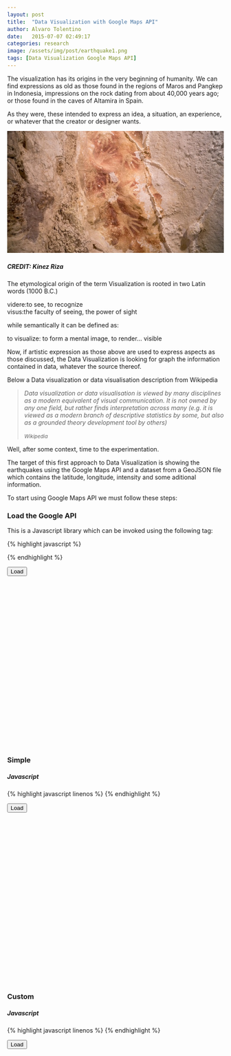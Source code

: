 ```yaml
---
layout: post
title:  "Data Visualization with Google Maps API"
author: Alvaro Tolentino
date:   2015-07-07 02:49:17
categories: research
image: /assets/img/post/earthquake1.png
tags: [Data Visualization Google Maps API]
---
```

The  visualization has its origins in the very beginning of humanity. We can find expressions as old as those found in the regions of Maros and Pangkep in Indonesia, impressions on the rock dating from about 40,000 years ago; or those found in the caves of Altamira in Spain.

As they were, these intended to express an idea, a situation, an experience, or whatever that the creator or designer wants. 

<img src="/assets/img/post/cave-art-hand-stencils.jpg" class="img-responsive img-bordered img-center" alt="image">
<h5>CREDIT: Kinez Riza</h5>


The etymological origin of the term Visualization is rooted in two Latin words (1000 B.C.)

<div class="tag-box tag-box-v2 box-shadow shadow-effect-1">
  <span class="color-blue">videre</span>:to see, to recognize<br/>
  <span class="color-blue">visus</span>:the faculty of seeing, the power of sight
</div>

while semantically it can be defined as:

<div class="tag-box tag-box-v2 box-shadow shadow-effect-1">
  <span class="color-blue">to visualize</span>: to form a mental image, to render... visible
</div>


Now, if artistic expression as those above are used to express aspects as those discussed, the Data Visualization is looking for graph the information contained in data, whatever the source thereof.

Below a Data visualization or data visualisation description from Wikipedia


<blockquote class="text-right bq-dark margin-bottom-50">
  <p><em> 
  Data visualization or data visualisation is viewed by many disciplines as a modern equivalent of visual communication. It is not owned by any one field, but rather finds interpretation across many (e.g. it is viewed as a modern branch of descriptive statistics by some, but also as a grounded theory development tool by others)</em></p>
  <small> <em>
    Wikipedia
  </em> </small>  
</blockquote>

Well, after some context, time to the experimentation.

The target of this first approach to Data Visualization is showing the earthquakes using the Google Maps API and a dataset from a GeoJSON file which contains the latitude, longitude, intensity and some aditional information.

To start using Google Maps API we must follow these steps:

<h3>Load the Google API</h3>
This is a Javascript library which can be invoked using the following tag:

{% highlight javascript %}
  <script src="https://maps.googleapis.com/maps/api/js"/>
{% endhighlight %}

Additionally we can use the API key in the URL.

{% highlight javascript %}
  <script src="https://maps.googleapis.com/maps/api/js?key=YOUR_KEY"/>
{% endhighlight %}

<h3>Create the container</h3>
Where the map will be displayed.

{% highlight html%}
  <div id="map-canvas" style="width:800px;height:380px;"></div>
{% endhighlight %}

<h3>Create the Map object</h3>

{% highlight javascript%}
  var map;
  map = new google.maps.Map(document.getElementById('map-canvas'), {
    center: { lat: 20, lng: -160 },
{% endhighlight %}


<h3>Add a Event Listener</h3>

{% highlight javascript%}
  google.maps.event.addDomListener(window, 'load', initialize);
{% endhighlight %}

But it can also be expressed as follows:

{% highlight javascript%}
google.maps.event.addDomListener(window, 'load', function() {
  map = new google.maps.Map(document.getElementById('map-canvas'), {
    center: { lat: 20, lng: -160 },
    zoom: 2
  });
{% endhighlight %}

<h3>Load the data from a Geojson file</h3>

{% highlight javascript%}
  map.data.loadGeoJson('/data/earthquake.geojson');
{% endhighlight %}

Below three examples of the use of Google Maps API

<h3>Default</h3>
<h5>Javascript</h5>
{% highlight javascript linenos %}
<script>
    var map;

    google.maps.event.addDomListener(window, 'load', function () {
        map = new google.maps.Map(document.getElementById('map-canvas1'), {
            center: { lat: 28, lng: 15 },
            zoom: 2
        });

        map.data.loadGeoJson('/data/earthquake.geojson');
    });
</script>
{% endhighlight %}

<button class="btn-u btn-u-red" type="button" onclick="loadMap1()"><i class="fa fa-bell-o"></i> Load</button>

<div id="map-canvas1" style="width:auto;height:380px;"></div>


<h3>Simple</h3>
<h5>Javascript</h5>
{% highlight javascript linenos %}
<script>
    var map;

    google.maps.event.addDomListener(window, 'load', function () {
        map = new google.maps.Map(document.getElementById('map-canvas2'), {
            center: { lat: 28, lng: 15 },
            zoom: 2
        });

        map.data.loadGeoJson('/data/earthquake.geojson');

        map.data.setStyle(function (feature) {
            var mag = Math.pow(feature.getProperty('magnitude'), 2);
            return ({
                icon: {
                    path: google.maps.SymbolPath.CIRCLE,
                    scale: mag,
                    fillColor: '#f00',
                    fillOpacity: 0.35,
                    strokeWeight: 0.5
                }
            });
        });
    });
</script>
{% endhighlight %}

<button class="btn-u btn-u-red" type="button" onclick="loadMap2()"><i class="fa fa-bell-o"></i> Load</button>

<div id="map-canvas2" style="width:auto;height:380px;"></div>

<h3>Custom</h3>
<h5>Javascript</h5>
{% highlight javascript linenos %}
<script>
    var map;
    var mapStyle = [{
        'featureType': 'all',
        'elementType': 'all',
        'stylers': [{ 'visibility': 'on' }]
    }, {
        'featureType': 'landscape',
        'elementType': 'geometry',
        'stylers': [{ 'visibility': 'on' }, { 'color': '#fcfcfc' }]
    }, {
        'featureType': 'water',
        'elementType': 'labels',
        'stylers': [{ 'visibility': 'on' }]
    }, {
        'featureType': 'water',
        'elementType': 'geometry',
        'stylers': [{ 'visibility': 'on' }, { 'hue': '#5f94ff' }, { 'lightness': 60 }]
    }];

    google.maps.event.addDomListener(window, 'load', initialize());

    function initialize() {
        map = new google.maps.Map(document.getElementById('map-canvas3'), {
            center: { lat: 28, lng: 15 },
            zoom: 2
        });
        map.data.setStyle(styleFeature);
        map.data.loadGeoJson('/data/earthquake.geojson');
    }

    function styleFeature(feature) {
        var low = [151, 83, 34];
        var high = [5, 100, 54];
        var minMag = 1.0;
        var maxMag = 8.0;

        var fraction = (Math.min(feature.getProperty('magnitude'), maxMag) - minMag) /
            (maxMag - minMag);

        var color = interpolateHsl(low, high, fraction);

        return {
            icon: {
                path: google.maps.SymbolPath.CIRCLE,
                strokeWeight: 0.5,
                strokeColor: '#fff',
                fillColor: color,
                fillOpacity: 2 / feature.getProperty('magnitude'),
                scale: Math.pow(feature.getProperty('magnitude'), 2)
            },
            zIndex: Math.floor(feature.getProperty('magnitude'))
        };
    }

    function interpolateHsl(lowHsl, highHsl, fraction) {
        var color = [];
        for (var i = 0; i < 3; i++) {
            color[i] = (highHsl[i] - lowHsl[i]) * fraction + lowHsl[i];
        }
        return 'hsl(' + color[0] + ',' + color[1] + '%,' + color[2] + '%)';
    }
</script>
{% endhighlight %}

<button class="btn-u btn-u-red" type="button" onclick="loadMap3()"><i class="fa fa-bell-o"></i> Load</button>

<div id="map-canvas3" style="width:auto;height:380px;"></div>

<script src="https://maps.googleapis.com/maps/api/js?key=AIzaSyDeo37ZEPzpUI8AHly34EFA4We-irhnOJA"></script>

<script>
    var map1;
    google.maps.event.addDomListener(window, 'load', function () {
        map1 = new google.maps.Map(document.getElementById('map-canvas1'), {
            center: { lat: 28, lng: 15 },
            zoom: 2
        });
    });
    function loadMap1() {
        map1.data.loadGeoJson('/data/earthquake.geojson');
    }
</script>

<script>
    function loadMap2() {
        var map;
        google.maps.event.addDomListener(window, 'load', function () {
            map = new google.maps.Map(document.getElementById('map-canvas2'), {
                center: { lat: 28, lng: 15 },
                zoom: 2
            });

            map.data.loadGeoJson('/data/earthquake.geojson');

            map.data.setStyle(function (feature) {
                var mag = Math.pow(feature.getProperty('magnitude'), 2);
                return ({
                    icon: {
                        path: google.maps.SymbolPath.CIRCLE,
                        scale: mag,
                        fillColor: '#f00',
                        fillOpacity: 0.35,
                        strokeWeight: 0.5
                    }
                });
            });
        });
    }
    
</script>

<script>
    function loadMap3() {
        var map;
        var mapStyle = [{
            'featureType': 'all',
            'elementType': 'all',
            'stylers': [{ 'visibility': 'on' }]
        }, {
            'featureType': 'landscape',
            'elementType': 'geometry',
            'stylers': [{ 'visibility': 'on' }, { 'color': '#fcfcfc' }]
        }, {
            'featureType': 'water',
            'elementType': 'labels',
            'stylers': [{ 'visibility': 'on' }]
        }, {
            'featureType': 'water',
            'elementType': 'geometry',
            'stylers': [{ 'visibility': 'on' }, { 'hue': '#5f94ff' }, { 'lightness': 60 }]
        }];

        google.maps.event.addDomListener(window, 'load', function () {
            map = new google.maps.Map(document.getElementById('map-canvas3'), {
                center: { lat: 28, lng: 15 },
                zoom: 2
            });
            map.data.setStyle(function (feature) {
                var low = [151, 83, 34];
                var high = [5, 100, 54];
                var minMag = 1.0;
                var maxMag = 8.0;

                var fraction = (Math.min(feature.getProperty('magnitude'), maxMag) - minMag) /
                    (maxMag - minMag);

                var color = interpolateHsl(low, high, fraction);

                return {
                    icon: {
                        path: google.maps.SymbolPath.CIRCLE,
                        strokeWeight: 0.5,
                        strokeColor: '#fff',
                        fillColor: color,
                        fillOpacity: 2 / feature.getProperty('magnitude'),
                        scale: Math.pow(feature.getProperty('magnitude'), 2)
                    },
                    zIndex: Math.floor(feature.getProperty('magnitude'))
                };
            });
            map.data.loadGeoJson('/data/earthquake.geojson');
        });
    }

    function interpolateHsl(lowHsl, highHsl, fraction) {
        var color = [];
        for (var i = 0; i < 3; i++) {
            color[i] = (highHsl[i] - lowHsl[i]) * fraction + lowHsl[i];
        }

        return 'hsl(' + color[0] + ',' + color[1] + '%,' + color[2] + '%)';
    }
</script>
